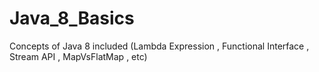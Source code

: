 # Java_8_Basics
Concepts of Java 8 included (Lambda Expression , Functional Interface , Stream API , MapVsFlatMap , etc)
